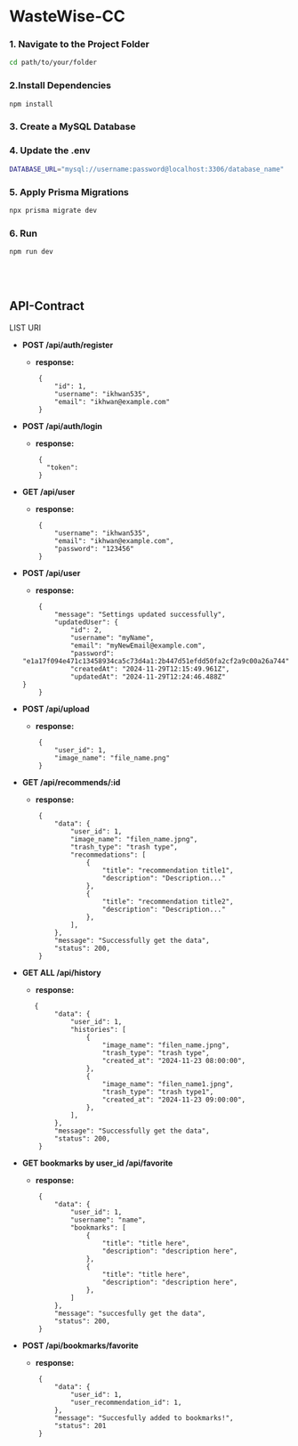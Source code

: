# WasteWise-CC


### 1. Navigate to the Project Folder

```bash
cd path/to/your/folder
```

### 2.Install Dependencies
```bash
npm install
```
### 3. Create a MySQL Database
### 4. Update the .env
```bash
DATABASE_URL="mysql://username:password@localhost:3306/database_name"
```
### 5. Apply Prisma Migrations
```bash
npx prisma migrate dev
```
### 6. Run 
```bash
npm run dev
```

<br><br>
## API-Contract
LIST URI
-  **POST /api/auth/register**
    - **response:**
    ```json:output
        {
            "id": 1,
            "username": "ikhwan535",
            "email": "ikhwan@example.com"
        }
    ```
-  **POST /api/auth/login**
    - **response:**
    ```json:output
        {
          "token":
        }
    ```
-  **GET /api/user**
    - **response:**
    ```json:output
        {
            "username": "ikhwan535",
            "email": "ikhwan@example.com",
            "password": "123456"
        }
    ```
-  **POST /api/user**
    - **response:**
    ```json:output
        {
            "message": "Settings updated successfully",
            "updatedUser": {
                "id": 2,
                "username": "myName",
                "email": "myNewEmail@example.com",
                "password": "e1a17f094e471c13458934ca5c73d4a1:2b447d51efdd50fa2cf2a9c00a26a744",
                "createdAt": "2024-11-29T12:15:49.961Z",
                "updatedAt": "2024-11-29T12:24:46.488Z"
    }
        }
    ```

-  **POST /api/upload**
    - **response:**
    ```json:output
        {
            "user_id": 1,
            "image_name": "file_name.png"
        }
    ```
- **GET /api/recommends/:id**
    - **response:**
    ```json:output
        {
            "data": {
                "user_id": 1,
                "image_name": "filen_name.jpng",
                "trash_type": "trash type",
                "recommedations": [
                    {
                        "title": "recommendation title1",
                        "description": "Description..."
                    },
                    {
                        "title": "recommendation title2",
                        "description": "Description..."
                    },
                ],
            },
            "message": "Successfully get the data",
            "status": 200,
        }
    ```
- **GET ALL /api/history**
    - **response:**
    ```json:output
       {
            "data": {
                "user_id": 1,
                "histories": [
                    {
                        "image_name": "filen_name.jpng",
                        "trash_type": "trash type",
                        "created_at": "2024-11-23 08:00:00",
                    },
                    {
                        "image_name": "filen_name1.jpng",
                        "trash_type": "trash type1",
                        "created_at": "2024-11-23 09:00:00",
                    },
                ],
            },
            "message": "Successfully get the data",
            "status": 200,
        }
    ```
- **GET bookmarks by user_id /api/favorite**
    - **response:**
    ```json:output
        {
            "data": {
                "user_id": 1,
                "username": "name",
                "bookmarks": [
                    {
                        "title": "title here",
                        "description": "description here",
                    },
                    {
                        "title": "title here",
                        "description": "description here",
                    },
                ]
            },
            "message": "succesfully get the data",
            "status": 200,
        }
    ```
- **POST /api/bookmarks/favorite**
    - **response:**
    ```json:output
        {
            "data": {
                "user_id": 1,
                "user_recommendation_id": 1,
            },
            "message": "Succesfully added to bookmarks!",
            "status": 201
        }
    ```
